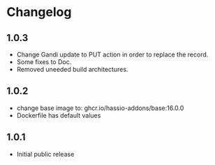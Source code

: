 # Changelog

## 1.0.3

- Change Gandi update to PUT action in order to replace the record.
- Some fixes to Doc.
- Removed uneeded build architectures.

## 1.0.2

- change base image to: ghcr.io/hassio-addons/base:16.0.0
- Dockerfile has default values

## 1.0.1

- Initial public release
